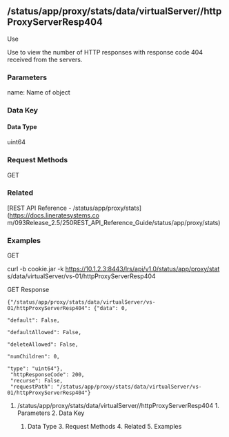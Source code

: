 ## /status/app/proxy/stats/data/virtualServer/<name>/httpProxyServerResp404

Use

Use to view the number of HTTP responses with response code 404 received from
the servers.

### Parameters

name: Name of object

### Data Key

#### Data Type

uint64

### Request Methods

GET

### Related

[REST API Reference - /status/app/proxy/stats](https://docs.lineratesystems.co
m/093Release_2.5/250REST_API_Reference_Guide/status/app/proxy/stats)

### Examples

GET

curl -b cookie.jar -k https://10.1.2.3:8443/lrs/api/v1.0/status/app/proxy/stat
s/data/virtualServer/vs-01/httpProxyServerResp404

GET Response

    
    {"/status/app/proxy/stats/data/virtualServer/vs-01/httpProxyServerResp404": {"data": 0,
                                                                               "default": False,
                                                                               "defaultAllowed": False,
                                                                               "deleteAllowed": False,
                                                                               "numChildren": 0,
                                                                               "type": "uint64"},
     "httpResponseCode": 200,
     "recurse": False,
     "requestPath": "/status/app/proxy/stats/data/virtualServer/vs-01/httpProxyServerResp404"}
    

  1. /status/app/proxy/stats/data/virtualServer/<name>/httpProxyServerResp404
    1. Parameters
    2. Data Key
      1. Data Type
    3. Request Methods
    4. Related
    5. Examples

